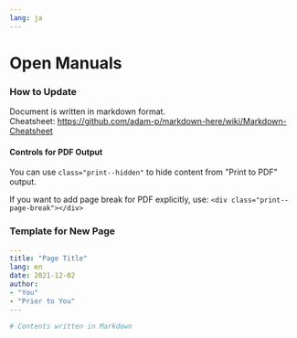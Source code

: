 ```yaml
---
lang: ja
---
```



# Open Manuals


### How to Update

Document is written in markdown format.  
Cheatsheet: https://github.com/adam-p/markdown-here/wiki/Markdown-Cheatsheet


#### Controls for PDF Output

You can use `class="print--hidden"` to hide content from "Print to PDF" output.

If you want to add page break for PDF explicitly, use: `<div class="print--page-break"></div>`


### Template for New Page

```yaml
---
title: "Page Title"
lang: en
date: 2021-12-02
author:
- "You"
- "Prior to You"
---

# Contents written in Markdown
```
